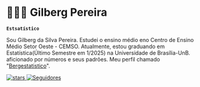 # 👩🏻‍💻 Gilberg Pereira

**`Estsatístico`**

Sou Gilberg da Silva Pereira. Estudei o ensino médio eno Centro de Ensino Médio Setor Oeste - CEMSO. Atualmente, estou graduando em Estatística(Último Semestre em 1/2025) na Universidade de Brasília-UnB. aficionado por números e seus padrões. Meu perfil chamado "[Bergestatistico](https://www.instagram.com/bergestatistico/)".

<p align="left">
   <a href="https://github.com/Bergestat?tab=repositories&sort=stargazers">
    <img 
        alt="stars" 
        title="Total de estrelas GitHub" 
        src="https://custom-icon-badges.demolab.com/github/stars/Bergestat?color=55960c&style=for-the-badge&labelColor=488207&logo=star&label=stars"
    />
</a>
<a href="https://github.com/Bergestat?tab=followers">
    <img 
        alt="Seguidores" 
        title="Me siga no GitHub" 
        src="https://custom-icon-badges.demolab.com/github/followers/Bergestat?color=236ad3&labelColor=1155ba&style=for-the-badge&logo=github&label=Seguidores&logoColor=white"
    />
</a>
